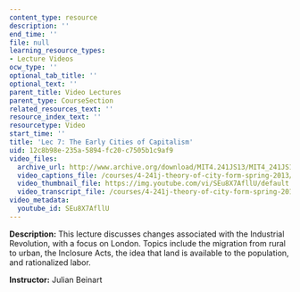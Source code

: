 ```yaml
---
content_type: resource
description: ''
end_time: ''
file: null
learning_resource_types:
- Lecture Videos
ocw_type: ''
optional_tab_title: ''
optional_text: ''
parent_title: Video Lectures
parent_type: CourseSection
related_resources_text: ''
resource_index_text: ''
resourcetype: Video
start_time: ''
title: 'Lec 7: The Early Cities of Capitalism'
uid: 12c8b98e-235a-5894-fc20-c7505b1c9af9
video_files:
  archive_url: http://www.archive.org/download/MIT4.241JS13/MIT4_241JS13_lec07_300k.mp4
  video_captions_file: /courses/4-241j-theory-of-city-form-spring-2013/56e72b557dda5a4e836d7f2b779f765d_SEu8X7AfllU.vtt
  video_thumbnail_file: https://img.youtube.com/vi/SEu8X7AfllU/default.jpg
  video_transcript_file: /courses/4-241j-theory-of-city-form-spring-2013/7e151d3c6463ff8ae09f7c0fa2ffa17a_SEu8X7AfllU.pdf
video_metadata:
  youtube_id: SEu8X7AfllU
---
```


**Description:** This lecture discusses changes associated with the Industrial Revolution, with a focus on London. Topics include the migration from rural to urban, the Inclosure Acts, the idea that land is available to the population, and rationalized labor.

**Instructor:** Julian Beinart



